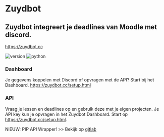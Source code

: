 # Zuydbot
## Zuydbot integreert je deadlines van Moodle met discord.
https://zuydbot.cc

![version](https://img.shields.io/badge/Version-2.0-brightgreen?style=flat)
![python](https://img.shields.io/badge/Version-3.6-brightgreen?style=flat&logo=python)

### Dashboard
Je gegevens koppelen met Discord of opvragen met de API? Start bij het Dashboard. https://zuydbot.cc/setup.html

### API
Vraag je lessen en deadlines op en gebruik deze met je eigen projecten. Je API key kun je opvragen in het Zuydbot Dashboard. Start op https://zuydbot.cc/setup.html.

NIEUW: PIP API Wrapper! >> Bekijk op [gitlab](https://gitlab.com/zuydbot/zuydbot-api-wrapper)
